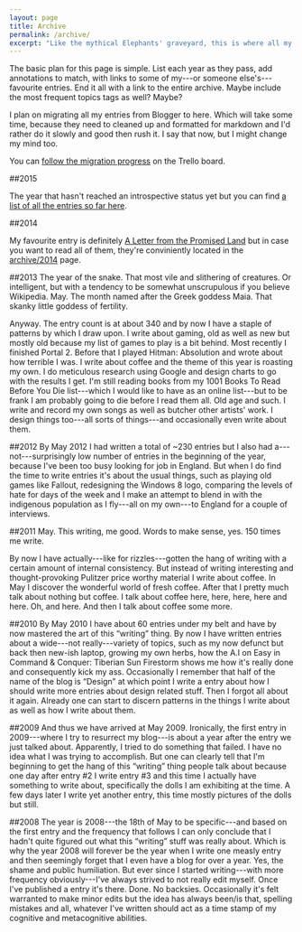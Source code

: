 ```yaml
---
layout: page
title: Archive
permalink: /archive/
excerpt: "Like the mythical Elephants' graveyard, this is where all my Journal entries come for their final rest."
---
```


The basic plan for this page is simple. List each year as they pass, add annotations to match, with links to some of my---or someone else's---favourite entries. End it all with a link to the entire archive. Maybe include the most frequent topics tags as well? Maybe?

I plan on migrating all my entries from Blogger to here. Which will take some time, because they need to cleaned up and formatted for markdown and I'd rather do it slowly and good then rush it. I say that now, but I might change my mind too.

You can [follow the migration progress][reclaimer] on the Trello board.

[archive]: https://trello.com/c/eHBiNXt3
[reclaimer]: https://trello.com/c/BNMKDXQB

##2015

The year that hasn't reached an introspective status yet but you can find [a list of all the entries so far here][2015].

[2015]: /archive/2015

##2014



My favourite entry is definitely [A Letter from the Promised Land][promised-land] but in case you want to read all of them, they're conviniently located in the [archive/2014][2014] page.

[promised-land]: /blog/a-letter-from-the-promised-land/
[2014]: /archive/2014

##2013
The year of the snake. That most vile and slithering of creatures. Or intelligent, but with a tendency to be somewhat unscrupulous if you believe Wikipedia. May. The month named after the Greek goddess Maia. That skanky little goddess of fertility.

Anyway. The entry count is at about 340 and by now I have a staple of patterns by which I draw upon. I write about gaming, old as well as new but mostly old because my list of games to play is a bit behind. Most recently I finished Portal 2. Before that I played Hitman: Absolution and wrote about how terrible I was. I write about coffee and the theme of this year is roasting my own. I do meticulous research using Google and design charts to go with the results I get. I'm still reading books from my 1001 Books To Read Before You Die list---which I would like to have as an online list---but to be frank I am probably going to die before I read them all. Old age and such. I write and record my own songs as well as butcher other artists' work. I design things too---all sorts of things---and occasionally even write about them.

##2012
By May 2012 I had written a total of ~230 entries but I also had a---not---surprisingly low number of entries in the beginning of the year, because I've been too busy looking for job in England. But when I do find the time to write entries it's about the usual things, such as playing old games like Fallout, redesigning the Windows 8 logo, comparing the levels of hate for days of the week and I make an attempt to blend in with the indigenous population as I fly---all on my own---to England for a couple of interviews.

##2011
 May. This writing, me good. Words to make sense, yes. 150 times me write.

By now I have actually---like for rizzles---gotten the hang of writing with a certain amount of internal consistency. But instead of writing interesting and thought-provoking Pulitzer price worthy material I write about coffee. In May I discover the wonderful world of fresh coffee. After that I pretty much talk about nothing but coffee. I talk about coffee here, here, here, here and here. Oh, and here. And then I talk about coffee some more.

##2010
By May 2010 I have about 60 entries under my belt and have by now mastered the art of this “writing” thing. By now I have written entries about a wide---not really---variety of topics, such as my now defunct but back then new-ish laptop, growing my own herbs, how the A.I on Easy in Command & Conquer: Tiberian Sun Firestorm shows me how it's really done and consequently kick my ass. Occasionally I remember that half of the name of the blog is “Design” at which point I write a entry about how I should write more entries about design related stuff. Then I forgot all about it again. Already one can start to discern patterns in the things I write about as well as how I write about them.

##2009
And thus we have arrived at May 2009. Ironically, the first entry in 2009---where I try to resurrect my blog---is about a year after the entry we just talked about. Apparently, I tried to do something that failed. I have no idea what I was trying to accomplish. But one can clearly tell that I'm beginning to get the hang of this “writing” thing people talk about because one day after entry #2 I write entry #3 and this time I actually have something to write about, specifically the dolls I am exhibiting at the time. A few days later I write yet another entry, this time mostly pictures of the dolls but still.

##2008
The year is 2008---the 18th of May to be specific---and based on the first entry and the frequency that follows I can only conclude that I hadn't quite figured out what this “writing” stuff was really about. Which is why the year 2008 will forever be the year when I write one measly entry and then seemingly forget that I even have a blog for over a year. Yes, the shame and public humiliation. But ever since I started writing---with more frequency obviously---I've always strived to not really edit myself. Once I've published a entry it's there. Done. No backsies. Occasionally it's felt warranted to make minor edits but the idea has always been/is that, spelling mistakes and all, whatever I've written should act as a time stamp of my cognitive and metacognitive abilities.
